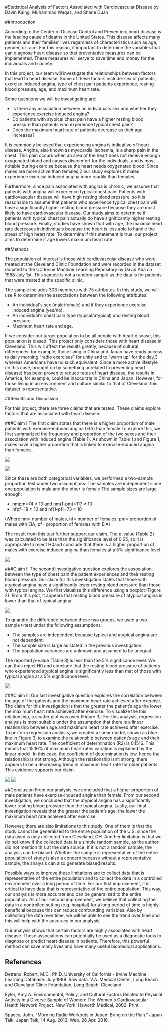 #Statistical Analysis of Factors Associated with Cardiovascular Disease 
by Davin Kaing, Muhammad Waqas, and Shane Duan

##Introduction

According to the Center of Disease Control and Prevention, heart disease is the leading cause of deaths in the United States. This disease affects many patients and their families’ lives regardless of characteristics such as age, gender, or race. For this reason, it important to determine the variables that can diagnose heart disease so that preventative measures can be implemented. These measures will serve to save time and money for the individuals and society. 

In this project, our team will investigate the relationships between factors that lead to heart disease. Some of these factors include: sex of patients, exercise induced angina, type of chest pain patients experience, resting blood pressure, age, and maximum heart rate.

Some questions we will be investigating are:
- Is there any association between an individual's sex and whether they experience exercise induced angina?
- Do patients with atypical chest pain have a higher resting blood pressure than patients who experience typical chest pain? 
- Does the maximum heart rate of patients decrease as their age increases?
	
It is commonly believed that experiencing angina is indicative of heart disease. Angina, also known as myocardial ischemia, is a sharp pain in the chest. This pain occurs when an area of the heart does not receive enough oxygenated blood and causes discomfort for the individuals, and is most notable during exercise because the heart needs oxygenated blood. Since males are more active than females,2 our study explores if males experience exercise induced angina more readily than females.

Furthermore, since pain associated with angina is chronic, we assume that patients with angina will experience typical chest pain. Patients with cardiovascular disease will have high resting blood pressure, so it is reasonable to assume that patients who experience typical chest pain will have a significantly higher resting blood pressure because they are most likely to have cardiovascular disease. Our study aims to determine if patients with typical chest pain actually do have significantly higher resting blood pressure.
Finally, studies have shown that with age, the maximal heart rate decreases in individuals because the heart is less able to handle the stress of high heart rate. To determine if this statement is true, our project aims to determine if age lowers maximum heart rate.

##Methods

The population of interest is those with cardiovascular disease who were treated at the Cleveland Clinic Foundation and were recorded in the dataset donated to the UC Irvine Machine Learning Repository by David Aha on 1988 July 1st.  This sample is not a random sample as the data is for patients that were treated at the specific clinic.

The sample includes 303 members with 75 attributes. In this study, we will use R to determine the associations between the following attributes:
- An individual's sex (male/female) and if they experience exercise induced angina (yes/no).
- An individual's chest pain type (typical/atypical) and resting blood pressure.
- Maximum heart rate and age.

If we consider our target population to be all people with heart disease, this population is biased. This project only considers those with heart disease in Cleveland. This will affect the results greatly, because of cultural differences: for example, those living in China and Japan have ready access to daily morning “radio exercises” for unity and to “warm up” for the day,3 whereas Americans have no such equivalent. Since a more active lifestyle (in this case, brought on by something unrelated to preventing heart disease) has been proven to reduce rates of heart disease, the results in America, for example, could be inaccurate in China and Japan. However, for those living in an environment and culture similar to that of Cleveland, this dataset is representative. 

##Results and Discussion

For this project, there are three claims that are tested. These claims explore factors that are associated with heart disease. 

###Claim I 
The first claim states that there is a higher proportion of male patients with exercise-induced angina (EIA) than female.To explore this, we first summarized the frequency and proportion of the two sexes and their association with induced angina (Table 1). As shown in Table 1 and Figure 1, males have a higher proportion that is linked to exercise-induced angina than females. 

![](http://i.imgur.com/HsfjE4Y.png)

![](http://i.imgur.com/uIvK4QX.png)

Since these are both categorical variables, we performed a two-sample proportion test under two assumptions: 
The samples are independent since one population is male and the other is female
The sample sizes are large enough:
- nmpm=74 ≥ 10 and nm(1-pm)=117 ≥ 10
- nfpf=18 ≥ 10 and nf(1-pf)=73 ≥ 10

(Where nm= number of males, nf= number of females; pm= proportion of males with EIA, pf= proportion of females with EIA)

The result from this test further support our claim. The p-value (Table 2) was calculated to be less than the significance level of 0.05, so it is appropriate to reject H0and conclude that there is a higher proportion of males with exercise induced angina than females at a 5% significance level.

![](http://i.imgur.com/YFLWyTV.png)

###Claim II
The second investigative question explores the association between the type of chest pain the patient experiences and their resting blood pressure. Our claim for this investigation states that those with atypical angina have a significantly lower resting blood pressure than those with typical angina. We first visualize this difference using a boxplot (Figure 2). From this plot, it appears that resting blood pressure of atypical angina is lower than that of typical angina.

![](http://i.imgur.com/CkSENZP.png)

To quantify the difference between these two groups, we used a two-sample t-test under the following assumptions: 
- The samples are independent because typical and atypical angina are not dependent. 
- The sample size is large as stated in the previous investigation. 
- The population variances are unknown and assumed to be unequal.

The reported p-value (Table 3) is less than the 5% significance level. We can thus reject H0 and conclude that the resting blood pressure of patients who experienced atypical angina is significantly less than that of those with typical angina at a 5% significance level.

![](http://i.imgur.com/jrn2Mk2.png)

###Claim III 
Our last investigative question explores the correlation between the age of the patients and the maximum heart rate achieved after exercise. The claim for this investigation is that the greater the patient’s age the lower the maximum heart rate achieved after exercise. To visualize the this relationship, a scatter plot was used (Figure 3). For this analysis, regression analysis is most suitable under the assumption that there is a linear relationship between age and maximum heart rate achieved after exercise. To perform regression analysis, we created a linear model, shown as blue line in Figure 3, to examine the relationship between patient’s age and their maximum heart rate. The coefficient of determination (R2) is 0.1516. This means that 15.16% of maximum heart rates variation is explained by the linear model. In this case, the coefficient of determination is low, hence the relationship is not strong. Although the relationship isn’t strong, there appears to be a decreasing trend in maximum heart rate for older patients. This evidence supports our claim. 

![](http://i.imgur.com/zCEs7DC.png)
![](http://i.imgur.com/J2EznEL.png)

##Conclusion
From our analysis, we concluded that a higher proportion of male patients have exercise-induced angina than female. From our second investigation, we concluded that the atypical angina has a significantly lower resting blood pressure than the typical angina. Lastly, our final investigation reveals that the greater the patient’s age, the lower the maximum heart rate achieved after exercise. 

However, there are also limitations to this study. One of them is that the study cannot be generalized to the entire population of the U.S. since the data used is only collected from Cleveland, OH. Another limitation is that we do not know if the collected data is a simple random sample, as the author did not mention this at the data source. If it is not a random sample, the analysis can be biased. Whether the sample is representative of the entire population of study is also a concern because without a representative sample, the analysis can also generate biased results. 

Possible ways to improve these limitations are to collect data that is representative of the entire population and to collect the data in a controlled environment over a long period of time. For our first improvement, it is critical to have data that is representative of the entire population. This way, our analysis is more accurate and can be generalized to the entire population. As of our second improvement, we believe that collecting the data in a controlled setting (e.g. hospital) for a long period of time is highly beneficial because this can reduce confounding variables. Also by collecting the data over time, we will be able to see the trend over time and this will help with the accuracy in our analysis. 

Our analysis shows that certain factors are highly associated with heart disease. These associations can potentially be used as a diagnostic tools to diagnose or predict heart disease in patients. Therefore, this powerful method can save many lives and have many useful biomedical applications.

## References
Detrano, Robert, M.D., Ph.D. University of California - Irvine Machine Learning Database. July 1988. Raw data. V.A. Medical Center, Long Beach and Cleveland Clinic Foundation, Long Beach, Cleveland.

Eyler, Amy A. Environmental, Policy, and Cultural Factors Related to Physical Activity in a Diverse Sample of Women: The Women's Cardiovascular Health Network Project. New York: Haworth Medical, 2002. Print.

Spacey, John. "Morning Radio Workouts in Japan: Bring on the Pain." Japan Talk. Japan Talk, 14 Aug. 2012. Web. 26 Apr. 2016.
